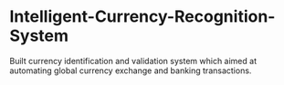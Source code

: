 # Intelligent-Currency-Recognition-System
Built currency identification and validation system which aimed at automating global currency exchange and banking transactions.   
